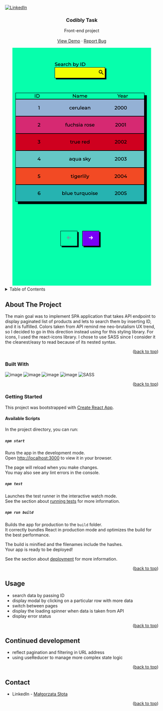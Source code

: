 <a name="readme-top"></a>

[![LinkedIn][linkedin-shield]][linkedin-url]

<h3 align="center">Codibly Task</h3>

  <p align="center">
    Front-end project
    <br />
    <br />
    <a href="codibly-task.netlify.app">View Demo</a>
    ·
    <a href="https://github.com/malgo-slota/codibly-task/issues">Report Bug</a>
  </p>
  <div align="center">
    <img src="public/screenshots/screenshot.png"/>
  </div>
</div>

<!-- TABLE OF CONTENTS -->
<details>
  <summary>Table of Contents</summary>
  <ol>
    <li>
      <a href="#about-the-project">About The Project</a>
      <ul>
        <li><a href="#built-with">Built With</a></li>
        <li><a href="#getting-started">Create react app</a></li>
      </ul>
    </li>
    <li><a href="#usage">Usage</a></li>
    <li><a href="#continued-development">Continued development</a></li>
    <li><a href="#contact">Contact</a></li>
  </ol>
</details>

<!-- ABOUT THE PROJECT -->
## About The Project

The main goal was to implement SPA application that takes API endpoint to display paginated list of products and lets to search them by inserting ID, and it is fulfilled. 
Colors taken from API remind me neo-brutalism UX trend, so I decided to go in this direction instead using for this styling library. For icons, I used the react-icons library. I chose to use SASS since I consider it the cleanest/easy to read
because of its nested syntax. 


<p align="right">(<a href="#readme-top">back to top</a>)</p>

### Built With

![image](https://img.shields.io/badge/JavaScript-323330?style=for-the-badge&logo=javascript&logoColor=F7DF1E)
![image](https://img.shields.io/badge/React-20232A?style=for-the-badge&logo=react&logoColor=61DAFB)
![image](https://img.shields.io/badge/HTML5-E34F26?style=for-the-badge&logo=html5&logoColor=white)
![image](https://img.shields.io/badge/CSS3-1572B6?style=for-the-badge&logo=css3&logoColor=white)
![SASS](https://img.shields.io/badge/SASS-hotpink.svg?style=for-the-badge&logo=SASS&logoColor=white)


<p align="right">(<a href="#readme-top">back to top</a>)</p>

### Getting Started

This project was bootstrapped with [Create React App](https://github.com/facebook/create-react-app).

#### Available Scripts

In the project directory, you can run:

##### `npm start`

Runs the app in the development mode.\
Open [http://localhost:3000](http://localhost:3000) to view it in your browser.

The page will reload when you make changes.\
You may also see any lint errors in the console.

##### `npm test`

Launches the test runner in the interactive watch mode.\
See the section about [running tests](https://facebook.github.io/create-react-app/docs/running-tests) for more information.

##### `npm run build`

Builds the app for production to the `build` folder.\
It correctly bundles React in production mode and optimizes the build for the best performance.

The build is minified and the filenames include the hashes.\
Your app is ready to be deployed!

See the section about [deployment](https://facebook.github.io/create-react-app/docs/deployment) for more information.

<p align="right">(<a href="#readme-top">back to top</a>)</p>

<!-- USAGE EXAMPLES -->
## Usage

- search data by passing ID
- display modal by clicking on a particular row with more data
- switch between pages
- display the loading spinner when data is taken from API
- display error status

<p align="right">(<a href="#readme-top">back to top</a>)</p>

<!-- ROADMAP -->
## Continued development

- reflect pagination and filtering in URL address
- using useReducer to manage more complex state logic

<p align="right">(<a href="#readme-top">back to top</a>)</p>


<!-- CONTACT -->
## Contact

- LinkedIn - [Małgorzata Słota](https://www.linkedin.com/in/malgorzata-slota/)

<p align="right">(<a href="#readme-top">back to top</a>)</p>


[linkedin-shield]: https://img.shields.io/badge/-LinkedIn-black.svg?style=for-the-badge&logo=linkedin&colorB=555
[linkedin-url]: https://linkedin.com/in/othneildrew





